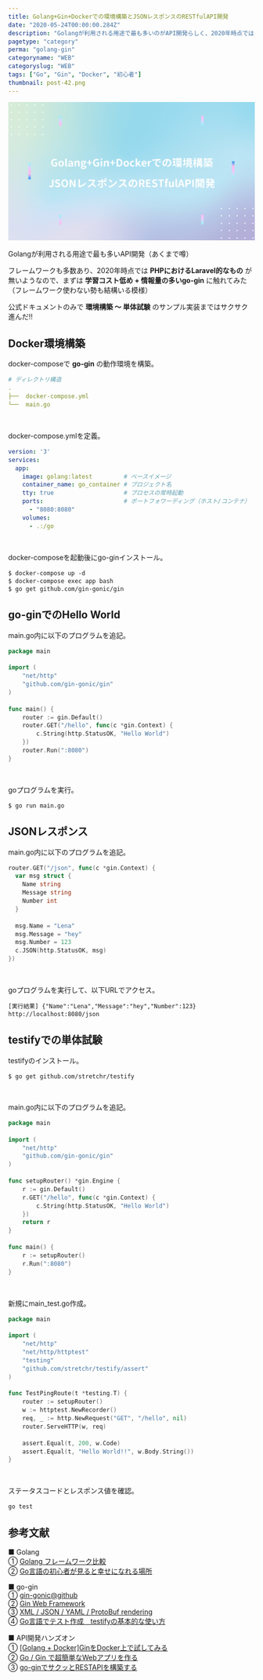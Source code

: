 ```yaml
---
title: Golang+Gin+Dockerでの環境構築とJSONレスポンスのRESTfulAPI開発
date: "2020-05-24T00:00:00.284Z"
description: "Golangが利用される用途で最も多いのがAPI開発らしく、2020年時点では PHPにおけるLaravel的なものが無いようなので、まずは学習コスト低めで、情報量の多いgo-ginに触れてみた。"
pagetype: "category"
perma: "golang-gin"
categoryname: "WEB"
categoryslug: "WEB"
tags: ["Go", "Gin", "Docker", "初心者"]
thumbnail: post-42.png
---
```


![](./post-42.png)

Golangが利用される用途で最も多いAPI開発（あくまで噂）

フレームワークも多数あり、2020年時点では **PHPにおけるLaravel的なもの** が無いようなので、まずは **学習コスト低め + 情報量の多いgo-gin** に触れてみた（フレームワーク使わない勢も結構いる模様）

公式ドキュメントのみで **環境構築 〜 単体試験** のサンプル実装まではサクサク進んだ!!

## Docker環境構築

docker-composeで **go-gin** の動作環境を構築。

```yml
# ディレクトリ構造
.
├──  docker-compose.yml
└──  main.go
```
<br/>

docker-compose.ymlを定義。

```yaml
version: '3'
services:
  app:
    image: golang:latest         # ベースイメージ
    container_name: go_container # プロジェクト名
    tty: true                    # プロセスの常時起動
    ports:                       # ポートフォワーディング（ホスト/コンテナ）
      - "8080:8080"
    volumes:
      - .:/go
```
<br/>

docker-composeを起動後にgo-ginインストール。

```shell
$ docker-compose up -d
$ docker-compose exec app bash
$ go get github.com/gin-gonic/gin
```

## go-ginでのHello World


main.go内に以下のプログラムを追記。

```go
package main

import (
	"net/http"
	"github.com/gin-gonic/gin"
)

func main() {
	router := gin.Default()
	router.GET("/hello", func(c *gin.Context) {
		c.String(http.StatusOK, "Hello World")
	})
	router.Run(":8080")
}
```
<br/>

goプログラムを実行。

```shell
$ go run main.go
```

## JSONレスポンス

main.go内に以下のプログラムを追記。

```go
router.GET("/json", func(c *gin.Context) {
  var msg struct {
    Name string
    Message string
    Number int
  }
  
  msg.Name = "Lena"
  msg.Message = "hey"
  msg.Number = 123
  c.JSON(http.StatusOK, msg)
})
```
<br/>

goプログラムを実行して、以下URLでアクセス。

```shell
[実行結果] {"Name":"Lena","Message":"hey","Number":123}
http://localhost:8080/json
```

## testifyでの単体試験

testifyのインストール。

```shell
$ go get github.com/stretchr/testify
```
<br/>

main.go内に以下のプログラムを追記。

```go
package main

import (
	"net/http"
	"github.com/gin-gonic/gin"
)

func setupRouter() *gin.Engine {
	r := gin.Default()
	r.GET("/hello", func(c *gin.Context) {
		c.String(http.StatusOK, "Hello World")
	})
	return r
}

func main() {
	r := setupRouter()
	r.Run(":8080")
}
```
<br/>

新規にmain_test.go作成。

```go
package main

import (
	"net/http"
	"net/http/httptest"
	"testing"
	"github.com/stretchr/testify/assert"
)

func TestPingRoute(t *testing.T) {
	router := setupRouter()
	w := httptest.NewRecorder()
	req, _ := http.NewRequest("GET", "/hello", nil)
	router.ServeHTTP(w, req)

	assert.Equal(t, 200, w.Code)
	assert.Equal(t, "Hello World!!", w.Body.String())
}
```
<br/>

ステータスコードとレスポンス値を確認。

```shell
go test
```

## 参考文献
■ Golang  
① [Golang フレームワーク比較](https://qiita.com/yumin/items/5de33b068ead564ebcbf)  
② [Go言語の初心者が見ると幸せになれる場所](https://qiita.com/tenntenn/items/0e33a4959250d1a55045)  

■ go-gin  
① [gin-gonic@github](https://github.com/gin-gonic/gin)  
② [Gin Web Framework](https://gin-gonic.com/)  
③ [XML / JSON / YAML / ProtoBuf rendering](https://gin-gonic.com/docs/examples/rendering/)  
④ [Go言語でテスト作成　testifyの基本的な使い方](https://re-engines.com/2018/10/16/go-testify%E3%82%92%E4%BD%BF%E3%81%A3%E3%81%A6%E3%83%86%E3%82%B9%E3%83%88%E4%BD%9C%E6%88%90/)  

■ API開発ハンズオン  
① [[Golang + Docker]GinをDocker上で試してみる](https://www.aizulab.com/blog/gin-docker/)  
② [Go / Gin で超簡単なWebアプリを作る](https://qiita.com/hyo_07/items/59c093dda143325b1859)  
③ [go-ginでサクッとRESTAPIを構築する](https://qiita.com/shiei_kawa/items/eddf48287455380f618f)  